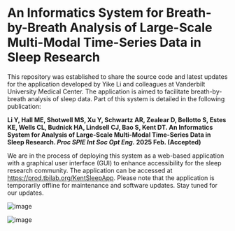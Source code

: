 # An Informatics System for Breath-by-Breath Analysis of Large-Scale Multi-Modal Time-Series Data in Sleep Research 

This repository was established to share the source code and latest updates for the application developed by Yike Li and colleagues at Vanderbilt University Medical Center. The application is aimed to facilitate breath-by-breath analysis of sleep data. Part of this system is detailed in the following publication: 

**Li Y, Hall ME, Shotwell MS, Xu Y, Schwartz AR, Zealear D, Bellotto S, Estes KE, Wells CL, Budnick HA, Lindsell CJ, Bao S, Kent DT. An Informatics System for Analysis of Large-Scale Multi-Modal Time-Series Data in Sleep Research. _Proc SPIE Int Soc Opt Eng._ 2025 Feb. (Accepted)**

We are in the process of deploying this system as a web-based application with a graphical user interface (GUI) to enhance accessibility for the sleep research community. The application can be accessed at https://prod.tbilab.org/KentSleepApp. Please note that the application is temporarily offline for maintenance and software updates. Stay tuned for our updates.

![image](https://github.com/user-attachments/assets/ccd7a0ba-3e89-4bcc-9056-5fb22b4a7a2c)

![image](https://github.com/user-attachments/assets/8fe390da-3cb0-4445-b35a-78c850074743)
